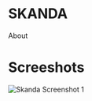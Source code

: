 SKANDA
======
About

Screeshots
==========

![Skanda Screenshot 1](https://github.com/jayeshchauhan/skanda/blob/master/skanda.JPG?raw=true "Screenshot 1")
